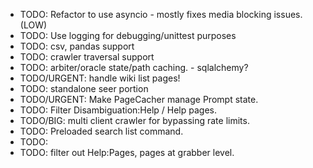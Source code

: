 - TODO: Refactor to use asyncio - mostly fixes media blocking issues. (LOW)
- TODO: Use logging for debugging/unittest purposes
- TODO: csv, pandas support
- TODO: crawler traversal support
- TODO: arbiter/oracle state/path caching. - sqlalchemy?
- TODO/URGENT: handle wiki list pages!
- TODO: standalone seer portion
- TODO/URGENT: Make PageCacher manage Prompt state.
- TODO: Filter Disambiguation:Help / Help pages.
- TODO/BIG: multi client crawler for bypassing rate limits.
- TODO: Preloaded search list command.
- TODO: 
- TODO: filter out Help:Pages, pages at grabber level.
